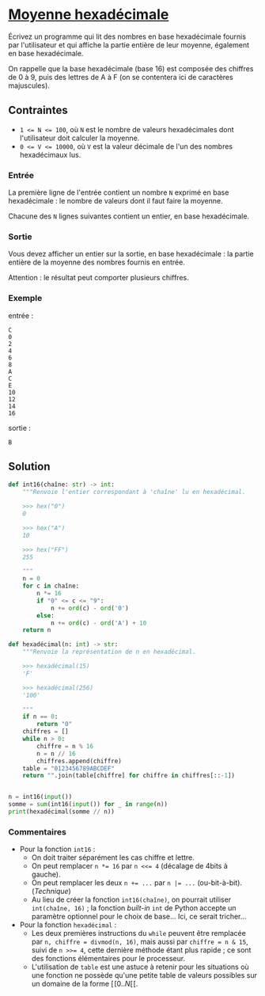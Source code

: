 # [Moyenne hexadécimale](http://www.france-ioi.org/algo/task.php?idChapter=565&idTask=457)


Écrivez un programme qui lit des nombres en base hexadécimale fournis par l'utilisateur et qui affiche la partie entière de leur moyenne, également en base hexadécimale.

On rappelle que la base hexadécimale (base 16) est composée des chiffres de 0 à 9, puis des lettres de A à F (on se contentera ici de caractères majuscules).

## Contraintes

* `1 <= N <= 100`, où `N` est le nombre de valeurs hexadécimales dont l'utilisateur doit calculer la moyenne.
* `0 <= V <= 10000`, où `V` est la valeur décimale de l'un des nombres hexadécimaux lus.

### Entrée
La première ligne de l'entrée contient un nombre `N` exprimé en base hexadécimale : le nombre de valeurs dont il faut faire la moyenne.

Chacune des `N` lignes suivantes contient un entier, en base hexadécimale.

### Sortie
Vous devez afficher un entier sur la sortie, en base hexadécimale : la partie entière de la moyenne des nombres fournis en entrée.

Attention : le résultat peut comporter plusieurs chiffres.

### Exemple

entrée :

    C
    0
    2
    4
    6
    8
    A
    C
    E
    10
    12
    14
    16

sortie :

    B

## Solution

```python
def int16(chaîne: str) -> int:
    """Renvoie l'entier correspondant à 'chaîne' lu en hexadécimal.

    >>> hex("0")
    0

    >>> hex("A")
    10

    >>> hex("FF")
    255

    """
    n = 0
    for c in chaîne:
        n *= 16
        if "0" <= c <= "9":
            n += ord(c) - ord('0')
        else:
            n += ord(c) - ord('A') + 10
    return n

def hexadécimal(n: int) -> str:
    """Renvoie la représentation de n en hexadécimal.

    >>> hexadécimal(15)
    'F'

    >>> hexadécimal(256)
    '100'

    """
    if n == 0:
        return "0"
    chiffres = []
    while n > 0:
        chiffre = n % 16
        n = n // 16
        chiffres.append(chiffre)
    table = "0123456789ABCDEF"
    return "".join(table[chiffre] for chiffre in chiffres[::-1])


n = int16(input())
somme = sum(int16(input()) for _ in range(n))
print(hexadécimal(somme // n))
```

### Commentaires

* Pour la fonction `int16` :
    * On doit traiter séparément les cas chiffre et lettre.
    * On peut remplacer `n *= 16` par `n <<= 4` (décalage de 4bits à gauche).
    * On peut remplacer les deux `n += ...` par `n |= ...` (ou-bit-à-bit). (*Technique*)
    * Au lieu de créer la fonction `int16(chaîne)`, on pourrait utiliser `int(chaîne, 16)` ; la fonction *built-in* `int` de Python accepte un paramètre optionnel pour le choix de base... Ici, ce serait tricher...
* Pour la fonction `hexadécimal` :
    * Les deux premières instructions du `while` peuvent être remplacée par `n, chiffre = divmod(n, 16)`, mais aussi par `chiffre = n & 15`, suivi de `n >>= 4`, cette dernière méthode étant plus rapide ; ce sont des fonctions élémentaires pour le processeur.
    * L'utilisation de `table` est une astuce à retenir pour les situations où une fonction ne possède qu'une petite table de valeurs possibles sur un domaine de la forme $[\![0..N[\![$.
    